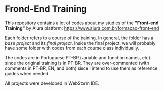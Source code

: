 # Frond-End Training

This repository contains a lot of codes about my studies of the **"Front-end Training"** by Alura platform: https://www.alura.com.br/formacao-front-end

Each folder refers to a course of the training. In general, the folder has a *base project* and its *final project*. Inside the final project, we will probably have some folder with codes from each course class individually.

The codes are in Portuguese PT-BR (variable and function names, etc) since the original training is in PT-BR. They are over-commented (with comments in PT-BR, EN, and both) since I intend to use them as reference guides when needed.

All projects were developed in WebStorm IDE.

